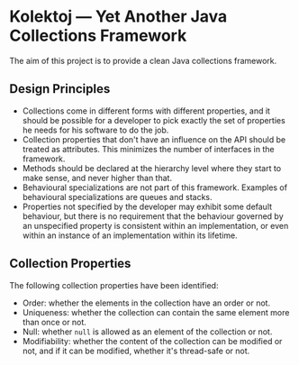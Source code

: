 # Kolektoj — Yet Another Java Collections Framework

The aim of this project is to provide a clean Java collections
framework.

## Design Principles

* Collections come in different forms with different properties, and it
  should be possible for a developer to pick exactly the set of
  properties he needs for his software to do the job.
* Collection properties that don't have an influence on the API should
  be treated as attributes. This minimizes the number of interfaces
  in the framework.
* Methods should be declared at the hierarchy level where they start to
  make sense, and never higher than that.
* Behavioural specializations are not part of this framework. Examples
  of behavioural specializations are queues and stacks.
* Properties not specified by the developer may exhibit some default
  behaviour, but there is no requirement that the behaviour governed by
  an unspecified property is consistent within an implementation, or
  even within an instance of an implementation within its lifetime.

## Collection Properties

The following collection properties have been identified:

* Order: whether the elements in the collection have an order or not.
* Uniqueness: whether the collection can contain the same element more
  than once or not.
* Null: whether `null` is allowed as an element of the collection or
  not.
* Modifiability: whether the content of the collection can be modified
  or not, and if it can be modified, whether it's thread-safe or not.
